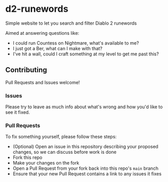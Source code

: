 # d2-runewords

Simple website to let you search and filter Diablo 2 runewords

Aimed at answering questions like:
- I could run Countess on Nightmare, what's available to me?
- I just got a Ber, what can I make with that?
- I've hit a wall, could I craft something at my level to get me past this?

## Contributing

Pull Requests and Issues welcome!

### Issues

Please try to leave as much info about what's wrong and how you'd like to see it fixed.

### Pull Requests

To fix something yourself, please follow these steps:

- (Optional) Open an issue in this repository describing your proposed changes, so we can discuss before work is done
- Fork this repo
- Make your changes on the fork
- Open a Pull Request from your fork back into this repo's `main` branch
- Ensure that your new Pull Request contains a link to any issues it fixes
